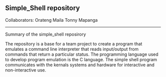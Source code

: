 Simple_Shell repository
---------------------------------------------
Collaborators:
Orateng Maila
Tonny Mapanga

---------------------------------------------
Summary of the simple_shell reposirory

The repository is a base for a team project
to create a program that emulates a command line
interpreter that reads input/output from commands
that return a particular status. The programming
language used to develop program emulation is the
C language. The simple shell program communicates 
with the kernals systems and hardware for interactive
and non-interactive use.
